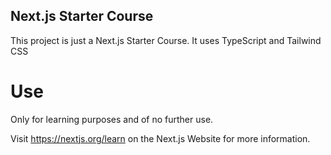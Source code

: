 ## Next.js Starter Course

This project is just a Next.js Starter Course. It uses TypeScript and Tailwind CSS

# Use

Only for learning purposes and of no further use.

Visit https://nextjs.org/learn on the Next.js Website for more information.
